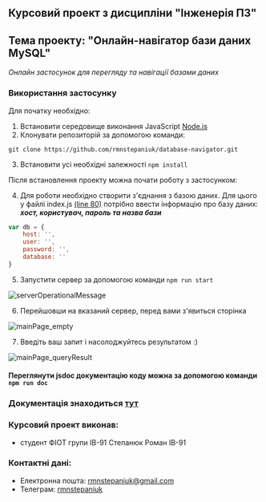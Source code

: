 ## Курсовий проект з дисципліни "Інженерія ПЗ"
## Тема проекту: "Онлайн-навігатор бази даних MySQL"

*Онлайн застосунок для перегляду та навігації базами даних*

### Використання застосунку

Для початку необхідно:

 1. Встановити середовище виконання JavaScript [Node.js](https://nodejs.org/uk/)
 2. Клонувати репозиторій за допомогою команди:
```
git clone https://github.com/rmnstepaniuk/database-navigator.git
```
 3. Встановити усі необхідні залежності ```npm install```

Після встановлення проекту можна почати роботу з застосунком:

 4. Для роботи необхідно створити з'єднання з базою даних. Для цього у файлі index.js  [(line 80)](https://github.com/rmnstepaniuk/database-navigator/blob/master/index.js#L80) потрібно ввести інформацію про базу даних:  
***хост, користувач, пароль та назва бази***
```javascript
var db = {
    host: '',
    user: '',
    password: '',
    database: ''
}
```
 5. Запустити сервер за допомогою команди ```npm run start```

![serverOperationalMessage](https://user-images.githubusercontent.com/42769810/116797239-37329e00-aaec-11eb-8496-4737cab52c0d.png)

 6. Перейшовши на вказаний сервер, перед вами з'явиться сторінка

![mainPage_empty](https://user-images.githubusercontent.com/42769810/116797263-90023680-aaec-11eb-8d5a-17c4ee9cabea.png)

 7. Введіть ваш запит і насолоджуйтесь результатом :)

![mainPage_queryResult](https://user-images.githubusercontent.com/42769810/116797283-c8a21000-aaec-11eb-885e-a0401bf8a9b5.png)

#### Переглянути jsdoc документацію коду можна за допомогою команди ```npm run doc```

### Документація знаходиться [тут](https://github.com/rmnstepaniuk/database-navigator/blob/master/doc/readme.md)

### Курсовий проект виконав:
 - студент ФІОТ групи ІВ-91 Степанюк Роман ІВ-91

### Контактні дані:
 - Електронна пошта: rmnstepaniuk@gmail.com
 - Телеграм: [rmnstepaniuk](http://t.me/rmnstepaniuk)
